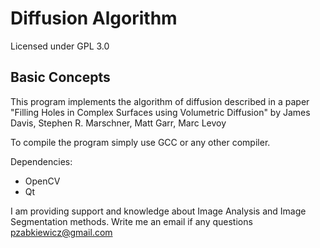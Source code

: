 # Diffusion Algorithm

Licensed under GPL 3.0

Basic Concepts
--------------

This program implements the algorithm of diffusion described in a paper
"Filling Holes in Complex Surfaces using Volumetric Diffusion" by
James Davis, Stephen R. Marschner, Matt Garr, Marc Levoy

To compile the program simply use GCC or any other compiler.

Dependencies:
 - OpenCV
 - Qt

I am providing support and knowledge about Image Analysis and
Image Segmentation methods. Write me an email if any questions
pzabkiewicz@gmail.com

